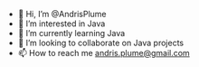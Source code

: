 - 👋 Hi, I’m @AndrisPlume
- 👀 I’m interested in Java
- 🌱 I’m currently learning Java
- 💞️ I’m looking to collaborate on Java projects
- 📫 How to reach me andris.plume@gmail.com

<!---
AndrisPlume/AndrisPlume is a ✨ special ✨ repository because its `README.md` (this file) appears on your GitHub profile.
You can click the Preview link to take a look at your changes.
--->

